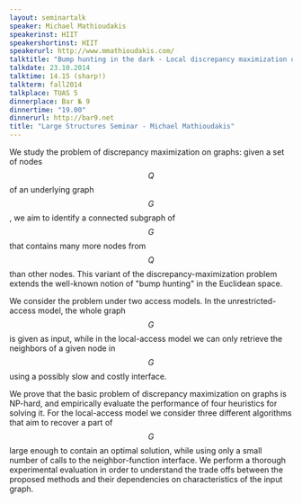```yaml
---
layout: seminartalk
speaker: Michael Mathioudakis
speakerinst: HIIT
speakershortinst: HIIT
speakerurl: http://www.mmathioudakis.com/
talktitle: "Bump hunting in the dark - Local discrepancy maximization on graphs"
talkdate: 23.10.2014
talktime: 14.15 (sharp!)
talkterm: fall2014
talkplace: TUAS 5
dinnerplace: Bar № 9
dinnertime: "19.00"
dinnerurl: http://bar9.net
title: "Large Structures Seminar - Michael Mathioudakis"
---
```


We study the problem of discrepancy maximization on graphs:
given a set of nodes $$Q$$ of an underlying graph $$G$$, we aim
to identify a connected subgraph of $$G$$ that contains many
more nodes from $$Q$$ than other nodes. This variant of the
discrepancy-maximization problem extends the well-known
notion of "bump hunting" in the Euclidean space.

We consider the problem under two access models.
In the unrestricted-access model, the whole graph $$G$$ is
given as input, while in the local-access model
we can only retrieve the neighbors of a given node in $$G$$
using a possibly slow and costly interface.

We prove that the basic problem of discrepancy maximization
on graphs is NP-hard, and empirically evaluate the
performance of four heuristics for solving it.
For the local-access model we consider three different
algorithms that aim to recover a part of $$G$$ large enough
to contain an optimal solution, while using only a
small number of calls to the neighbor-function interface.
We perform a thorough experimental evaluation in order to
understand the trade offs between the proposed methods and
their dependencies on characteristics of the input graph.
